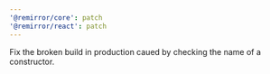 ```yaml
---
'@remirror/core': patch
'@remirror/react': patch
---
```


Fix the broken build in production caued by checking the name of a constructor.

